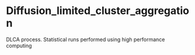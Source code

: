 # Diffusion_limited_cluster_aggregation
DLCA process. Statistical runs performed using high performance computing
